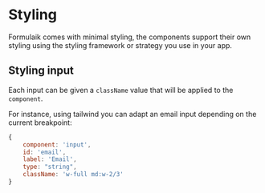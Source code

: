 # Styling

Formulaik comes with minimal styling, the components support their own styling using the styling framework or strategy you use in your app.

## Styling input
Each input can be given a `className` value that will be applied to the `component`.

For instance, using tailwind you can adapt an email input depending on the current breakpoint:

```js
{
    component: 'input',
    id: 'email',
    label: 'Email',
    type: "string",
    className: 'w-full md:w-2/3'
}
```
